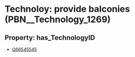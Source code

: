 # Technoloy: __provide balconies__ (PBN__Technology_1269)

## Property: has_TechnologyID

* [Q66545545](Q66545545)

